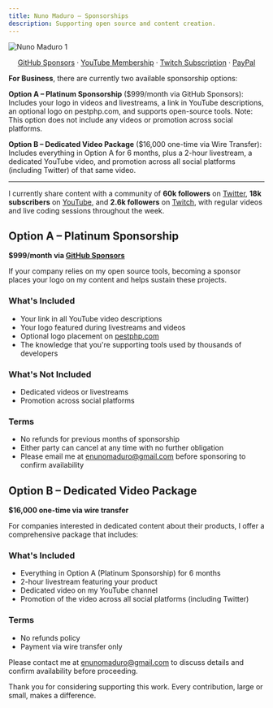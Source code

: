 ```yaml
---
title: Nuno Maduro — Sponsorships
description: Supporting open source and content creation.
---
```


![Nuno Maduro 1](https://nunomaduro.com/sponsorships.1.jpg?v=1)

<center>
<a href="https://github.com/sponsors/nunomaduro">GitHub Sponsors</a> · <a href="https://youtube.com/nunomaduro/join">YouTube Membership</a> · <a href="https://twitch.tv/subs/enunomaduro">Twitch Subscription</a> · <a href="https://paypal.com/paypalme/enunomaduro">PayPal</a>
</center>

**For Business**, there are currently two available sponsorship options:

**Option A – Platinum Sponsorship** ($999/month via GitHub Sponsors): Includes your logo in videos and livestreams, a link in YouTube descriptions, an optional logo on pestphp.com, and supports open-source tools. Note: This option does not include any videos or promotion across social platforms.

**Option B – Dedicated Video Package** ($16,000 one-time via Wire Transfer): Includes everything in Option A for 6 months, plus a 2-hour livestream, a dedicated YouTube video, and promotion across all social platforms (including Twitter) of that same video.

---

I currently share content with a community of **60k followers** on [Twitter](https://twitter.com/enunomaduro), **18k subscribers** on [YouTube](https://youtube.com/nunomaduro), and **2.6k followers** on [Twitch](https://twitch.tv/nunomaduro), with regular videos and live coding sessions throughout the week.

## Option A – Platinum Sponsorship

**$999/month via [GitHub Sponsors](https://github.com/sponsors/nunomaduro)**

If your company relies on my open source tools, becoming a sponsor places your logo on my content and helps sustain these projects.

### What's Included
- Your link in all YouTube video descriptions
- Your logo featured during livestreams and videos
- Optional logo placement on [pestphp.com](https://pestphp.com)
- The knowledge that you're supporting tools used by thousands of developers

### What's Not Included
- Dedicated videos or livestreams
- Promotion across social platforms

### Terms
- No refunds for previous months of sponsorship
- Either party can cancel at any time with no further obligation
- Please email me at [enunomaduro@gmail.com](mailto:enunomaduro@gmail.com) before sponsoring to confirm availability

## Option B – Dedicated Video Package

**$16,000 one-time via wire transfer**

For companies interested in dedicated content about their products, I offer a comprehensive package that includes:

### What's Included
- Everything in Option A (Platinum Sponsorship) for 6 months
- 2-hour livestream featuring your product
- Dedicated video on my YouTube channel
- Promotion of the video across all social platforms (including Twitter)

### Terms
- No refunds policy
- Payment via wire transfer only

Please contact me at [enunomaduro@gmail.com](mailto:enunomaduro@gmail.com) to discuss details and confirm availability before proceeding.

Thank you for considering supporting this work. Every contribution, large or small, makes a difference.

